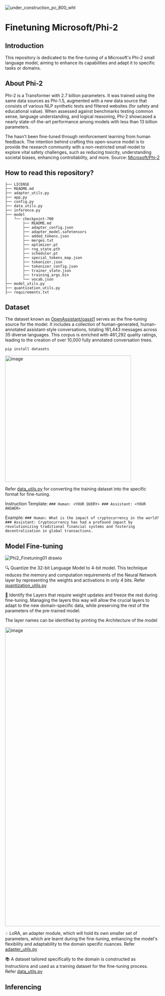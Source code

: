 ![under_construction_pc_800_wht](https://github.com/bala1802/Phi2/assets/22103095/c086d691-9995-4a28-839b-8e8c0648decc)


# Finetuning Microsoft/Phi-2

## Introduction

This repository is dedicated to the fine-tuning of a Microsoft's Phi-2 small language model, aiming to enhance its capabilities and adapt it to specific tasks or domains.

## About Phi-2

Phi-2 is a Transformer with 2.7 billion parameters. It was trained using the same data sources as Phi-1.5, augmented with a new data source that consists of various NLP synthetic texts and filtered websites (for safety and educational value). When assessed against benchmarks testing common sense, language understanding, and logical reasoning, Phi-2 showcased a nearly state-of-the-art performance among models with less than 13 billion parameters.

The hasn't been fine-tuned through reinforcement learning from human feedback. The intention behind crafting this open-source model is to provide the research community with a non-restricted small model to explore vital safety challenges, such as reducing toxicity, understanding societal biases, enhancing controllability, and more. 
Source: [Microsoft/Phi-2](https://huggingface.co/microsoft/phi-2#model-summary)

## How to read this repository?

```
├── LICENSE
├── README.md
├── adapter_utils.py
├── app.py
├── config.py
├── data_utils.py
├── inference.py
├── model
│   └── checkpoint-700
│       ├── README.md
│       ├── adapter_config.json
│       ├── adapter_model.safetensors
│       ├── added_tokens.json
│       ├── merges.txt
│       ├── optimizer.pt
│       ├── rng_state.pth
│       ├── scheduler.pt
│       ├── special_tokens_map.json
│       ├── tokenizer.json
│       ├── tokenizer_config.json
│       ├── trainer_state.json
│       ├── training_args.bin
│       └── vocab.json
├── model_utils.py
├── quantization_utils.py
├── requirements.txt
```

## Dataset

The dataset known as [OpenAssistant/oasst1](https://huggingface.co/datasets/OpenAssistant/oasst1#openassistant-conversations-dataset-oasst1) serves as the fine-tuning source for the model. It includes a collection of human-generated, human-annotated assistant-style conversations, totaling 161,443 messages across 35 diverse languages. This corpus is enriched with 461,292 quality ratings, leading to the creation of over 10,000 fully annotated conversation trees.

`pip install datasets`

<img width="410" alt="image" src="https://github.com/bala1802/Phi2/assets/22103095/aea7b31d-b5ce-42b1-82dd-af0b0c7c34a5">

Refer [data_utils.py](https://github.com/bala1802/Phi2/blob/main/data_utils.py) for converting the training dataset into the specific format for fine-tuning.

Instruction Template: 
`### Human: <YOUR QUERY> ### Assistant: <YOUR ANSWER>`

Example: 
`### Human: What is the impact of cryptocurrency in the world? ### Assistant: Cryptocurrency has had a profound impact by revolutionizing traditional financial systems and fostering decentralization in global transactions.`


## Model Fine-tuning

![Phi2_Finetuning01 drawio](https://github.com/bala1802/Phi2/assets/22103095/d236ff7d-f621-4bbb-942b-d11f742bfd9c)

🔍 Quantize the 32-bit Language Model to 4-bit model. This technique reduces the memory and computation requirements of the Neural Network layer by representing the weights and activations in only 4 bits. Refer [quantization_utils.py](https://github.com/bala1802/Phi2/blob/main/quantization_utils.py)

🧠 Identify the Layers that require weight updates and freeze the rest during fine-tuning. Managing the layers this way will allow the crucial layers to adapt to the new domain-specific data, while preserving the rest of the parameters of the pre-trained model.

The layer names can be identified by printing the Architecture of the model

<img width="970" alt="image" src="https://github.com/bala1802/Phi2/assets/22103095/741e61fe-57a3-4fc6-addc-b0cd7c87c4bc">

💡 LoRA, an adapter module, which will hold its own smaller set of parameters, which are learnt during the fine-tuning, enhancing the model's flexibility and adaptability to the domain specific nuances. Refer [adapter_utils.py](https://github.com/bala1802/Phi2/blob/main/adapter_utils.py)

📚 A dataset tailored specifically to the domain is constructed as Instructions and used as a training dataset for the fine-tuning process. Refer [data_utils.py](https://github.com/bala1802/Phi2/blob/main/data_utils.py)

## Inferencing 





